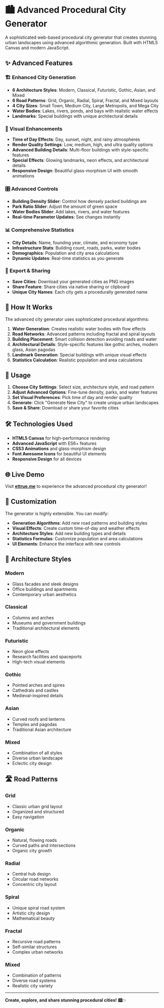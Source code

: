 # 🏙️ Advanced Procedural City Generator

A sophisticated web-based procedural city generator that creates stunning urban landscapes using advanced algorithmic generation. Built with HTML5 Canvas and modern JavaScript.

## ✨ Advanced Features

### 🏗️ **Enhanced City Generation**
- **6 Architecture Styles**: Modern, Classical, Futuristic, Gothic, Asian, and Mixed
- **6 Road Patterns**: Grid, Organic, Radial, Spiral, Fractal, and Mixed layouts
- **4 City Sizes**: Small Town, Medium City, Large Metropolis, and Mega City
- **Water Bodies**: Lakes, rivers, ponds, and bays with realistic water effects
- **Landmarks**: Special buildings with unique architectural details

### 🎨 **Visual Enhancements**
- **Time of Day Effects**: Day, sunset, night, and rainy atmospheres
- **Render Quality Settings**: Low, medium, high, and ultra quality options
- **Advanced Building Details**: Multi-floor buildings with style-specific features
- **Special Effects**: Glowing landmarks, neon effects, and architectural details
- **Responsive Design**: Beautiful glass-morphism UI with smooth animations

### 🎛️ **Advanced Controls**
- **Building Density Slider**: Control how densely packed buildings are
- **Park Ratio Slider**: Adjust the amount of green space
- **Water Bodies Slider**: Add lakes, rivers, and water features
- **Real-time Parameter Updates**: See changes instantly

### 📊 **Comprehensive Statistics**
- **City Details**: Name, founding year, climate, and economy type
- **Infrastructure Stats**: Building count, roads, parks, water bodies
- **Demographics**: Population and city area calculations
- **Dynamic Updates**: Real-time statistics as you generate

### 💾 **Export & Sharing**
- **Save Cities**: Download your generated cities as PNG images
- **Share Feature**: Share cities via native sharing or clipboard
- **Unique City Names**: Each city gets a procedurally generated name

## 🚀 How It Works

The advanced city generator uses sophisticated procedural algorithms:

1. **Water Generation**: Creates realistic water bodies with flow effects
2. **Road Networks**: Advanced patterns including fractal and spiral layouts
3. **Building Placement**: Smart collision detection avoiding roads and water
4. **Architectural Details**: Style-specific features like gothic arches, modern glass, Asian pagodas
5. **Landmark Generation**: Special buildings with unique visual effects
6. **Statistics Calculation**: Realistic population and area calculations

## 🎯 Usage

1. **Choose City Settings**: Select size, architecture style, and road pattern
2. **Adjust Advanced Options**: Fine-tune density, parks, and water features
3. **Set Visual Preferences**: Pick time of day and render quality
4. **Generate**: Click "Generate New City" to create unique urban landscapes
5. **Save & Share**: Download or share your favorite cities

## 🛠️ Technologies Used

- **HTML5 Canvas** for high-performance rendering
- **Advanced JavaScript** with ES6+ features
- **CSS3 Animations** and glass-morphism design
- **Font Awesome Icons** for beautiful UI elements
- **Responsive Design** for all devices

## 🌐 Live Demo

Visit **[ettrue.me](https://ettrue.me)** to experience the advanced procedural city generator!

## 🔧 Customization

The generator is highly extensible. You can modify:
- **Generation Algorithms**: Add new road patterns and building styles
- **Visual Effects**: Create custom time-of-day and weather effects
- **Architecture Styles**: Add new building types and details
- **Statistics Formulas**: Customize population and area calculations
- **UI Elements**: Enhance the interface with new controls

## 🎨 Architecture Styles

### Modern
- Glass facades and sleek designs
- Office buildings and apartments
- Contemporary urban aesthetics

### Classical
- Columns and arches
- Museums and government buildings
- Traditional architectural elements

### Futuristic
- Neon glow effects
- Research facilities and spaceports
- High-tech visual elements

### Gothic
- Pointed arches and spires
- Cathedrals and castles
- Medieval-inspired details

### Asian
- Curved roofs and lanterns
- Temples and pagodas
- Traditional Asian architecture

### Mixed
- Combination of all styles
- Diverse urban landscape
- Eclectic city design

## 🛣️ Road Patterns

### Grid
- Classic urban grid layout
- Organized and structured
- Easy navigation

### Organic
- Natural, flowing roads
- Curved paths and intersections
- Organic city growth

### Radial
- Central hub design
- Circular road networks
- Concentric city layout

### Spiral
- Unique spiral road system
- Artistic city design
- Mathematical beauty

### Fractal
- Recursive road patterns
- Self-similar structures
- Complex urban networks

### Mixed
- Combination of patterns
- Diverse road systems
- Realistic city variety

---

**Create, explore, and share stunning procedural cities!** 🏙️✨